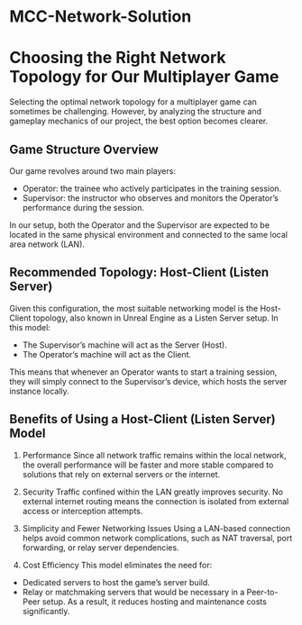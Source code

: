 # MCC-Network-Solution

# Choosing the Right Network Topology for Our Multiplayer Game

Selecting the optimal network topology for a multiplayer game can sometimes be challenging. However, by analyzing the structure and gameplay mechanics of our project, the best option becomes clearer.

## Game Structure Overview

Our game revolves around two main players:
- Operator: the trainee who actively participates in the training session.
- Supervisor: the instructor who observes and monitors the Operator’s performance during the session.

In our setup, both the Operator and the Supervisor are expected to be located in the same physical environment and connected to the same local area network (LAN).

## Recommended Topology: Host-Client (Listen Server)

Given this configuration, the most suitable networking model is the Host-Client topology, also known in Unreal Engine as a Listen Server setup.
In this model:
- The Supervisor’s machine will act as the Server (Host).
- The Operator’s machine will act as the Client.

This means that whenever an Operator wants to start a training session, they will simply connect to the Supervisor’s device, which hosts the server instance locally.

## Benefits of Using a Host-Client (Listen Server) Model

1. Performance
Since all network traffic remains within the local network, the overall performance will be faster and more stable compared to solutions that rely on external servers or the internet.

2. Security
Traffic confined within the LAN greatly improves security. No external internet routing means the connection is isolated from external access or interception attempts.

3. Simplicity and Fewer Networking Issues
Using a LAN-based connection helps avoid common network complications, such as NAT traversal, port forwarding, or relay server dependencies.

4. Cost Efficiency
This model eliminates the need for:
- Dedicated servers to host the game’s server build.
- Relay or matchmaking servers that would be necessary in a Peer-to-Peer setup.
As a result, it reduces hosting and maintenance costs significantly.
